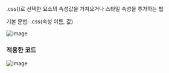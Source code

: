 .css()로 선택한 요소의 속성값을 가져오거나 스타일 속성을 추가하는 법

기본 문법: .css(속성 이름, 값)

![image](https://user-images.githubusercontent.com/23302973/106146923-9cf44e80-61ba-11eb-9c20-89fe775c6687.png)

### 적용한 코드
![image](https://user-images.githubusercontent.com/23302973/106147008-b6959600-61ba-11eb-9ae7-9ee1da63941b.png)
